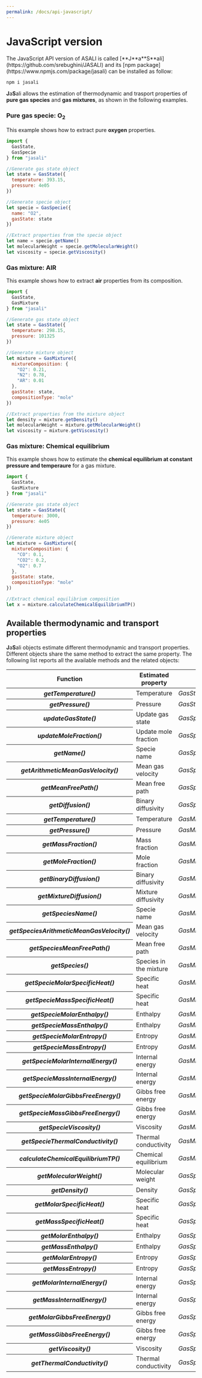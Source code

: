 ```yaml
---
permalink: /docs/api-javascript/
---
```

<h1 class="text-left"><b>JavaScript version</b></h1>
The JavaScript API version of ASALI is called [**J**a**S**ali](https://github.com/srebughini/JASALI) and its [npm package](https://www.npmjs.com/package/jasali) can be installed as follow:

```bash
npm i jasali
```

**J**a**S**ali allows the estimation of thermodynamic and trasport properties of **pure gas species** and **gas mixtures**, as shown in the following examples.

### Pure gas specie: O<sub>2</sub>
This example shows how to extract pure **oxygen** properties.

```javascript
import {
  GasState,
  GasSpecie
} from "jasali"

//Generate gas state object
let state = GasState({
  temperature: 393.15,
  pressure: 4e05
})

//Generate specie object
let specie = GasSpecie({
  name: "O2",
  gasState: state
})

//Extract properties from the specie object
let name = specie.getName()
let molecularWeight = specie.getMolecularWeight()
let viscosity = specie.getViscosity()
```

### Gas mixture: AIR
This example shows how to extract **air** properties from its composition.

```javascript
import {
  GasState,
  GasMixture
} from "jasali"

//Generate gas state object
let state = GasState({
  temperature: 298.15,
  pressure: 101325
})

//Generate mixture object
let mixture = GasMixture({
  mixtureComposition: {
    "O2": 0.21,
    "N2": 0.78,
    "AR": 0.01
  },
  gasState: state,
  compositionType: "mole"
})

//Extract properties from the mixture object
let density = mixture.getDensity()
let molecularWeight = mixture.getMolecularWeight()
let viscosity = mixture.getViscosity()
```
### Gas mixture: Chemical equilibrium
This example shows how to estimate the **chemical equilibrium at constant pressure and temperaure** for a gas mixture.

```javascript
import {
  GasState,
  GasMixture
} from "jasali"

//Generate gas state object
let state = GasState({
  temperature: 3000,
  pressure: 4e05
})

//Generate mixture object
let mixture = GasMixture({
  mixtureComposition: {
    "CO": 0.1,
    "CO2": 0.2,
    "O2": 0.7
  },
  gasState: state,
  compositionType: "mole"
})

//Extract chemical equilibrium composition
let x = mixture.calculateChemicalEquilibriumTP()
```

## **Available thermodynamic and transport properties**
**J**a**S**ali objects estimate different thermodynamic and transport properties. Different objects share the same method to extract the same property. The following list reports all the available methods and the related objects:

<div class="table-responsive">
  <table class="table table-striped">
    <thead>
        <tr>
            <th scope="row">Function</th>
            <th>Estimated property</th>
            <th>Method of</th>
            <th>Unit dimension</th>
        </tr>
    </thead>
    <tbody>
      <tr>
        <th scope="row"><b><i>getTemperature()</i></b></th>
        <td>Temperature</td>
        <td><i>GasState</i></td>
        <td>K</td>
      </tr>
      <tr>
        <th scope="row"><b><i>getPressure()</i></b></th>
        <td>Pressure</td>
        <td><i>GasState</i></td>
        <td>Pa</td>
      </tr>
      <tr>
        <th scope="row"><b><i>updateGasState()</i></b></th>
        <td>Update gas state</td>
        <td><i>GasSpecie</i></td>
        <td>n.a</td>
      </tr>
      <tr>
        <th scope="row"><b><i>updateMoleFraction()</i></b></th>
        <td>Update mole fraction</td>
        <td><i>GasSpecie</i></td>
        <td>n.a</td>
      </tr>
      <tr>
        <th scope="row"><b><i>getName()</i></b></th>
        <td>Specie name</td>
        <td><i>GasSpecie</i></td>
        <td>n.a</td>
      </tr>
      <tr>
        <th scope="row"><b><i>getArithmeticMeanGasVelocity()</i></b></th>
        <td>Mean gas velocity</td>
        <td><i>GasSpecie</i></td>
        <td>m/s</td>
      </tr>
      <tr>
        <th scope="row"><b><i>getMeanFreePath()</i></b></th>
        <td>Mean free path</td>
        <td><i>GasSpecie</i></td>
        <td>m</td>
      </tr>
      <tr>
        <th scope="row"><b><i>getDiffusion()</i></b></th>
        <td>Binary diffusivity</td>
        <td><i>GasSpecie</i></td>
        <td>m<sup>2</sup>/s</td>
      </tr>
      <tr>
        <th scope="row"><b><i>getTemperature()</i></b></th>
        <td>Temperature</td>
        <td><i>GasMixture</i></td>
        <td>K</td>
      </tr>
      <tr>
        <th scope="row"><b><i>getPressure()</i></b></th>
        <td>Pressure</td>
        <td><i>GasMixture</i></td>
        <td>Pa</td>
      </tr>
      <tr>
        <th scope="row"><b><i>getMassFraction()</i></b></th>
        <td>Mass fraction</td>
        <td><i>GasMixture</i></td>
        <td>n.a</td>
      </tr>
      <tr>
        <th scope="row"><b><i>getMoleFraction()</i></b></th>
        <td>Mole fraction</td>
        <td><i>GasMixture</i></td>
        <td>n.a</td>
      </tr>
      <tr>
        <th scope="row"><b><i>getBinaryDiffusion()</i></b></th>
        <td>Binary diffusivity</td>
        <td><i>GasMixture</i></td>
        <td>m<sup>2</sup>/s</td>
      </tr>
      <tr>
        <th scope="row"><b><i>getMixtureDiffusion()</i></b></th>
        <td>Mixture diffusivity</td>
        <td><i>GasMixture</i></td>
        <td>m<sup>2</sup>/s</td>
      </tr>
      <tr>
        <th scope="row"><b><i>getSpeciesName()</i></b></th>
        <td>Specie name</td>
        <td><i>GasMixture</i></td>
        <td>n.a</td>
      </tr>
      <tr>
        <th scope="row"><b><i>getSpeciesArithmeticMeanGasVelocity()</i></b></th>
        <td>Mean gas velocity</td>
        <td><i>GasMixture</i></td>
        <td>m/s</td>
      </tr>
      <tr>
        <th scope="row"><b><i>getSpeciesMeanFreePath()</i></b></th>
        <td>Mean free path</td>
        <td><i>GasMixture</i></td>
        <td>m</td>
      </tr>
      <tr>
        <th scope="row"><b><i>getSpecies()</i></b></th>
        <td>Species in the mixture</td>
        <td><i>GasMixture</i></td>
        <td>n.a</td>
      </tr>
      <tr>
        <th scope="row"><b><i>getSpecieMolarSpecificHeat()</i></b></th>
        <td>Specific heat</td>
        <td><i>GasMixture</i></td>
        <td>J/kmol/K</td>
      </tr>
      <tr>
        <th scope="row"><b><i>getSpecieMassSpecificHeat()</i></b></th>
        <td>Specific heat</td>
        <td><i>GasMixture</i></td>
        <td>J/kg/K</td>
      </tr>
      <tr>
        <th scope="row"><b><i>getSpecieMolarEnthalpy()</i></b></th>
        <td>Enthalpy</td>
        <td><i>GasMixture</i></td>
        <td>J/kmol</td>
      </tr>
      <tr>
        <th scope="row"><b><i>getSpecieMassEnthalpy()</i></b></th>
        <td>Enthalpy</td>
        <td><i>GasMixture</i></td>
        <td>J/kg</td>
      </tr>
      <tr>
        <th scope="row"><b><i>getSpecieMolarEntropy()</i></b></th>
        <td>Entropy</td>
        <td><i>GasMixture</i></td>
        <td>J/kmol/K</td>
      </tr>
      <tr>
        <th scope="row"><b><i>getSpecieMassEntropy()</i></b></th>
        <td>Entropy</td>
        <td><i>GasMixture</i></td>
        <td>J/kg/K</td>
      </tr>
      <tr>
        <th scope="row"><b><i>getSpecieMolarInternalEnergy()</i></b></th>
        <td>Internal energy</td>
        <td><i>GasMixture</i></td>
        <td>J/kmol</td>
      </tr>
      <tr>
        <th scope="row"><b><i>getSpecieMassInternalEnergy()</i></b></th>
        <td>Internal energy</td>
        <td><i>GasMixture</i></td>
        <td>J/kg</td>
      </tr>
      <tr>
        <th scope="row"><b><i>getSpecieMolarGibbsFreeEnergy()</i></b></th>
        <td>Gibbs free energy</td>
        <td><i>GasMixture</i></td>
        <td>J/kmol</td>
      </tr>
      <tr>
        <th scope="row"><b><i>getSpecieMassGibbsFreeEnergy()</i></b></th>
        <td>Gibbs free energy</td>
        <td><i>GasMixture</i></td>
        <td>J/kg</td>
      </tr>
      <tr>
        <th scope="row"><b><i>getSpecieViscosity()</i></b></th>
        <td>Viscosity</td>
        <td><i>GasMixture</i></td>
        <td>Pa*s</td>
      </tr>
      <tr>
        <th scope="row"><b><i>getSpecieThermalConductivity()</i></b></th>
        <td>Thermal conductivity</td>
        <td><i>GasMixture</i></td>
        <td>W/m/K</td>
      </tr>
      <tr>
        <th scope="row"><b><i>calculateChemicalEquilibriumTP()</i></b></th>
        <td>Chemical equilibrium</td>
        <td><i>GasMixture</i></td>
        <td>mole fraction</td>
      </tr>
      <tr>
        <th scope="row"><b><i>getMolecularWeight()</i></b></th>
        <td>Molecular weight</td>
        <td><i>GasSpecie/GasMixture</i></td>
        <td>g/mol</td>
      </tr>
      <tr>
        <th scope="row"><b><i>getDensity()</i></b></th>
        <td>Density</td>
        <td><i>GasSpecie/GasMixture</i></td>
        <td>kg/m<sup>3</sup></td>
      </tr>
      <tr>
        <th scope="row"><b><i>getMolarSpecificHeat()</i></b></th>
        <td>Specific heat</td>
        <td><i>GasSpecie/GasMixture</i></td>
        <td>J/kmol/K</td>
      </tr>
      <tr>
        <th scope="row"><b><i>getMassSpecificHeat()</i></b></th>
        <td>Specific heat</td>
        <td><i>GasSpecie/GasMixture</i></td>
        <td>J/kg/K</td>
      </tr>
      <tr>
        <th scope="row"><b><i>getMolarEnthalpy()</i></b></th>
        <td>Enthalpy</td>
        <td><i>GasSpecie/GasMixture</i></td>
        <td>J/kmol</td>
      </tr>
      <tr>
        <th scope="row"><b><i>getMassEnthalpy()</i></b></th>
        <td>Enthalpy</td>
        <td><i>GasSpecie/GasMixture</i></td>
        <td>J/kg</td>
      </tr>
      <tr>
        <th scope="row"><b><i>getMolarEntropy()</i></b></th>
        <td>Entropy</td>
        <td><i>GasSpecie/GasMixture</i></td>
        <td>J/kmol/K</td>
      </tr>
      <tr>
        <th scope="row"><b><i>getMassEntropy()</i></b></th>
        <td>Entropy</td>
        <td><i>GasSpecie/GasMixture</i></td>
        <td>J/kg/K</td>
      </tr>
      <tr>
        <th scope="row"><b><i>getMolarInternalEnergy()</i></b></th>
        <td>Internal energy</td>
        <td><i>GasSpecie/GasMixture</i></td>
        <td>J/kmol</td>
      </tr>
      <tr>
        <th scope="row"><b><i>getMassInternalEnergy()</i></b></th>
        <td>Internal energy</td>
        <td><i>GasSpecie/GasMixture</i></td>
        <td>J/kg</td>
      </tr>
      <tr>
        <th scope="row"><b><i>getMolarGibbsFreeEnergy()</i></b></th>
        <td>Gibbs free energy</td>
        <td><i>GasSpecie/GasMixture</i></td>
        <td>J/kmol</td>
      </tr>
      <tr>
        <th scope="row"><b><i>getMassGibbsFreeEnergy()</i></b></th>
        <td>Gibbs free energy</td>
        <td><i>GasSpecie/GasMixture</i></td>
        <td>J/kg</td>
      </tr>
      <tr>
        <th scope="row"><b><i>getViscosity()</i></b></th>
        <td>Viscosity</td>
        <td><i>GasSpecie/GasMixture</i></td>
        <td>Pa*s</td>
      </tr>
      <tr>
        <th scope="row"><b><i>getThermalConductivity()</i></b></th>
        <td>Thermal conductivity</td>
        <td><i>GasSpecie/GasMixture</i></td>
        <td>W/m/K</td>
      </tr>
    </tbody>
  </table>
</div>

